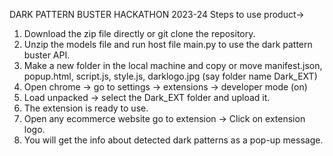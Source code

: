 DARK PATTERN BUSTER HACKATHON 2023-24
Steps to use product->
1. Download the zip file directly or git clone the repository.
2. Unzip the models file and run host file main.py to use the dark pattern buster API.
3. Make a new folder in the local machine and copy or move manifest.json, popup.html, script.js, style.js, darklogo.jpg (say folder name Dark_EXT)
4. Open chrome -> go to settings -> extensions -> developer mode (on)
5. Load unpacked -> select the Dark_EXT folder and upload it.
6. The extension is ready to use.
7. Open any ecommerce website go to extension -> Click on extension logo.
8. You will get the info about detected dark patterns as a pop-up message.
